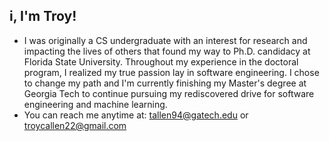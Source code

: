 ## i, I'm Troy!
- I was originally a CS undergraduate with an interest for research and impacting the lives of others that found my way to Ph.D. candidacy at Florida State University. Throughout my experience in the doctoral program, I realized my true passion lay in software engineering. I chose to change my path and I'm currently finishing my Master's degree at Georgia Tech to continue pursuing my rediscovered drive for software engineering and machine learning.
- You can reach me anytime at: tallen94@gatech.edu or troycallen22@gmail.com

